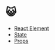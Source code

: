 # 😺

- [React Element](./ReactElement/README.md)
- [State](./State/README.md)
- [Props](./Props/README.md)
